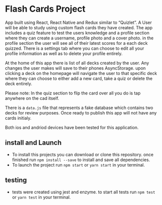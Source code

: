 # Flash Cards Project

App built using React, React Native and Redux similar to “Quizlet”. A User will be able to study using custom flash cards they have created. The app includes a quiz feature to test the users knowledge and a profile section where they can create a username, profile photo and a cover photo. in the profile section the user will see all of their latest scores for a each deck quizzed. There is a settings tab where you can choose to edit all your profile information as well as to delete your profile entirely.

At the home of this app there is list of all decks created by the user. Any changes the user makes will save to their phones AsyncStorage. upon clicking a deck on the homepage will navigate the user to that specific deck where they can choose to either add a new card, take a quiz or delete the deck entirely.

Please note: In the quiz section to flip the card over all you do is tap anywhere on the cad itself.

There is a `data.js` file that represents a fake database which contains two decks for review purposes. Once ready to publish this app will not have any cards initialy.

Both ios and andriod devices have been tested for this application.

## install and Launch

* To install this projects you can download or clone this repository. once finished run `npm install --save` to install and save all dependencies.
* To launch the project run `npm start` or `yarn start` in your terminal.

## testing

* tests were created using jest and enzyme. to start all tests run `npm test` or `yarn test` in your terminal.